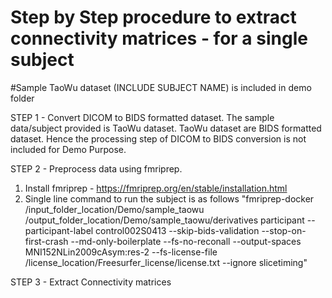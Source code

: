 # Step by Step procedure to extract connectivity matrices - for a single subject
#Sample TaoWu dataset (INCLUDE SUBJECT NAME) is included in demo folder

STEP 1 - Convert DICOM to BIDS formatted dataset. 
The sample data/subject provided is TaoWu dataset. TaoWu dataset are BIDS formatted dataset. Hence the processing step of DICOM to BIDS conversion is not included for Demo Purpose. 

STEP 2 - Preprocess data using fmriprep.
1. Install fmriprep - https://fmriprep.org/en/stable/installation.html
2. Single line command to run the subject is as follows "fmriprep-docker /input_folder_location/Demo/sample_taowu /output_folder_location/Demo/sample_taowu/derivatives participant --participant-label control002S0413 --skip-bids-validation --stop-on-first-crash --md-only-boilerplate --fs-no-reconall --output-spaces MNI152NLin2009cAsym:res-2 --fs-license-file /license_location/Freesurfer_license/license.txt --ignore slicetiming"

STEP 3 - Extract Connectivity matrices






